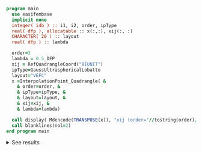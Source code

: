 ```fortran
program main
  use easifembase
  implicit none
  integer( i4b ) :: i1, i2, order, ipType
  real( dfp ), allocatable :: x(:,:), xij(:, :)
  CHARACTER( 20 ) :: layout
  real( dfp ) :: lambda

  order=3
  lambda = 0.5_DFP
  xij = RefQuadrangleCoord("BIUNIT")
  ipType=GaussUltrasphericalLobatto
  layout="VEFC"
  x =InterpolationPoint_Quadrangle( &
    & order=order, &
    & ipType=ipType, &
    & layout=layout, &
    & xij=xij, &
    & lambda=lambda)

  call display( Mdencode(TRANSPOSE(x)), "xij (order="//tostring(order)//")=" )
  call blanklines(nol=2)
end program main
```

<details>
<summary>See results</summary>
<div>

xij (order=3)=

|          |          |
| -------- | -------- |
| -1       | -1       |
| 1        | -1       |
| 1        | 1        |
| -1       | 1        |
| -0.44721 | -1       |
| 0.44721  | -1       |
| 1        | -0.44721 |
| 1        | 0.44721  |
| 0.44721  | 1        |
| -0.44721 | 1        |
| -1       | 0.44721  |
| -1       | -0.44721 |
| -0.44721 | -0.44721 |
| -0.44721 | 0.44721  |
| 0.44721  | 0.44721  |
| 0.44721  | -0.44721 |

</div>
</details>
